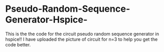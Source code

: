 # Pseudo-Random-Sequence-Generator-Hspice-
This is the the code for the circuit pseudo random sequence generator in hspice!! I have uploaded the picture of circuit for n=3 to help you get the code better.
